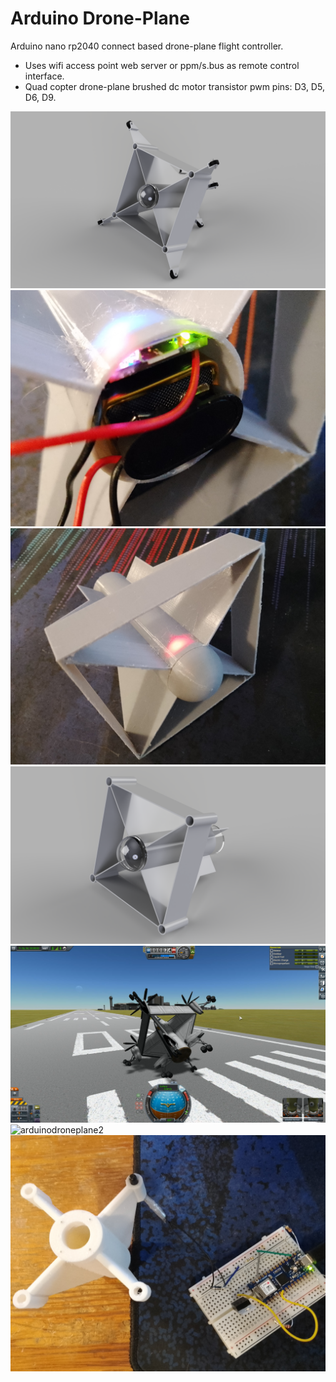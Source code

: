 # Arduino Drone-Plane
Arduino nano rp2040 connect based drone-plane flight controller.

- Uses wifi access point web server or ppm/s.bus as remote control interface.
- Quad copter drone-plane brushed dc motor transistor pwm pins: D3, D5, D6, D9.

![arduinodroneplane7](https://raw.githubusercontent.com/goofyseeker311/arduinodroneplane/refs/heads/main/arduinodroneplane7.png)
![arduinodroneplane6](https://raw.githubusercontent.com/goofyseeker311/arduinodroneplane/refs/heads/main/arduinodroneplane6.jpg)
![arduinodroneplane5](https://raw.githubusercontent.com/goofyseeker311/arduinodroneplane/refs/heads/main/arduinodroneplane5.jpg)
![arduinodroneplane4](https://raw.githubusercontent.com/goofyseeker311/arduinodroneplane/refs/heads/main/arduinodroneplane4.png)
![arduinodroneplane3](https://raw.githubusercontent.com/goofyseeker311/arduinodroneplane/refs/heads/main/arduinodroneplane3.png)
![arduinodroneplane2](https://raw.githubusercontent.com/goofyseeker311/arduinodroneplane/refs/heads/main/arduinodroneplane2.jpg)
![arduinodroneplane](https://raw.githubusercontent.com/goofyseeker311/arduinodroneplane/refs/heads/main/arduinodroneplane.jpg)
